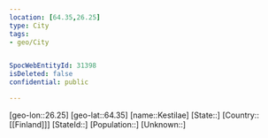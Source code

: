 ```yaml
---
location: [64.35,26.25]
type: City
tags:
- geo/City


SpocWebEntityId: 31398
isDeleted: false
confidential: public

---
```

[geo-lon::26.25]
[geo-lat::64.35]
[name::Kestilae]
[State::]
[Country::[[Finland]]]
[StateId::]
[Population::]
[Unknown::]

